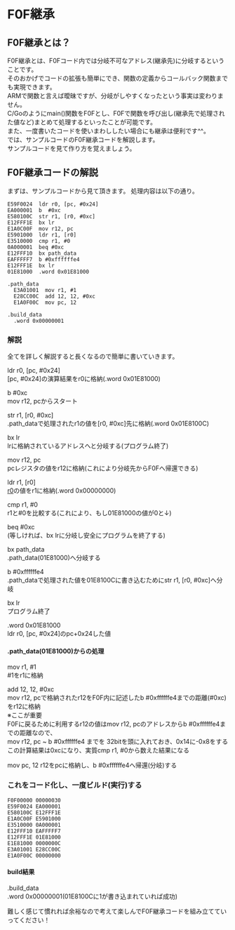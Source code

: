 # F0F継承

## F0F継承とは？
F0F継承とは、F0Fコード内では分岐不可なアドレス(継承先)に分岐するということです。  
そのおかげでコードの拡張も簡単にでき、関数の定義からコールバック関数までも実現できます。  
ARMで関数と言えば曖昧ですが、分岐がしやすくなったという事実は変わりません。  
C/Goのようにmain()関数をF0Fとし、F0Fで関数を呼び出し(継承先で処理された値など)まとめて処理するといったことが可能です。  
また、一度書いたコードを使いまわししたい場合にも継承は便利です^^。  
では、サンプルコードのF0F継承コードを解説します。  
サンプルコードを見て作り方を覚えましょう。  

## F0F継承コードの解説
まずは、サンプルコードから見て頂きます。
処理内容は以下の通り。
```arm
E59F0024  ldr r0, [pc, #0x24]
EA000001  b  #0xc
E580100C  str r1, [r0, #0xc]
E12FFF1E  bx lr
E1A0C00F  mov r12, pc
E5901000  ldr r1, [r0]
E3510000  cmp r1, #0
0A000001  beq #0xc
E12FFF10  bx path_data
EAFFFFF7  b #0xffffffe4
E12FFF1E  bx lr
01E81000  .word 0x01E81000

.path_data
  E3A01001  mov r1, #1
  E28CC00C  add 12, 12, #0xc
  E1A0F00C  mov pc, 12

.build_data
  .word 0x00000001
```

### 解説
全てを詳しく解説すると長くなるので簡単に書いていきます。  

ldr r0, [pc, #0x24]  
[pc, #0x24]の演算結果をr0に格納(.word 0x01E81000)  

b #0xc  
mov r12, pcからスタート  

str r1, [r0, #0xc]  
.path_dataで処理されたr1の値を[r0, #0xc]先に格納(.word 0x01E8100C)  

bx lr  
lrに格納されているアドレスへと分岐する(プログラム終了)  

mov r12, pc  
pcレジスタの値をr12に格納(これにより分岐先からF0Fへ帰還できる)  

ldr r1, [r0]  
[r0](01E81000)の値をr1に格納(.word 0x00000000)  

cmp r1, #0  
r1と#0を比較する(これにより、もし01E81000の値が0と↓)  

beq #0xc  
(等しければ、bx lrに分岐し安全にプログラムを終了する)  

bx path_data  
.path_data(01E81000)へ分岐する  

b #0xffffffe4  
.path_dataで処理された値を01E8100Cに書き込むためにstr r1, [r0, #0xc]へ分岐  

bx lr  
プログラム終了  

.word 0x01E81000  
ldr r0, [pc, #0x24]のpc+0x24した値  

#### .path_data(01E81000)からの処理
mov r1, #1  
#1をr1に格納  

add 12, 12, #0xc  
mov r12, pcで格納されたr12をF0F内に記述したb #0xffffffe4までの距離(#0xc)をr12に格納  
※ここが重要  
F0Fに戻るために利用するr12の値はmov r12, pcのアドレスからb #0xffffffe4までの距離なので、  
mov r12, pc ~ b #0xffffffe4 までを 32bitを頭に入れておき、0x14に-0x8をする  
この計算結果は0xcになり、実質cmp r1, #0から数えた結果になる  

mov pc, 12 
r12をpcに格納し、b #0xffffffe4へ帰還(分岐)する

### これをコード化し、一度ビルド(実行)する
```gw_code
F0F00000 00000030
E59F0024 EA000001
E580100C E12FFF1E
E1A0C00F E5901000
E3510000 0A000001
E12FFF10 EAFFFFF7
E12FFF1E 01E81000
E1E81000 0000000C
E3A01001 E28CC00C
E1A0F00C 00000000
```

#### build結果
.build_data  
.word 0x00000001(01E8100Cに1が書き込まれていれば成功)    

難しく感じて慣れれば余裕なので考えて楽しんでF0F継承コードを組み立てていってください！
